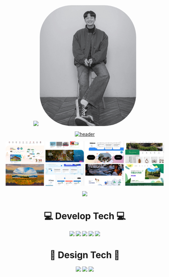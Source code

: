 <div align="center">
<img width="60%" src="https://hits.seeyoufarm.com/api/count/incr/badge.svg?url=https%3A%2F%2Fgithub.com%2Fbelugacurtain&count_bg=%23000000&title_bg=%23000000&icon=github.svg&icon_color=%23FFFFFF&title=HELLO&flat=true"/>

<img width="60%" style="border-radius:100px" src="PhotoView2.jpg" />

<a href="https://github.com/belugacurtain/project">![header](https://capsule-render.vercel.app/api?text=🧐~2020~Layout~MORE~🧐&type=shark&fontColor=FFFFFF&animation=fadeIn&color=0:FFB02E,100:000000&fontSize=40)</a>
<p>
  <a target="_blank" title="View Page" rel="noopener noreferrer" href="https://belugacurtain.github.io/project/2023oc/site/tour/main.html" target="_blank"><img src="thumb08.jpg" width="24%" /></a>
  <a target="_blank" title="View Page" rel="noopener noreferrer" href="https://belugacurtain.github.io/project/2023oc/site/www/main.html" target="_blank"><img src="thumb07.jpg" width="24%" /></a>
  <a target="_blank" title="View Page" rel="noopener noreferrer" href="https://belugacurtain.github.io/project/2023oc/site/youth/main.html" target="_blank"><img src="thumb06.jpg" width="24%" /></a>
  <a target="_blank" title="View Page" rel="noopener noreferrer" href="https://belugacurtain.github.io/project/2022guri/site/gbv/main.html" target="_blank"><img src="thumb05.jpg" width="24%" /></a>
  <a target="_blank" title="View Page" rel="noopener noreferrer" href="https://belugacurtain.github.io/project/2023nyj/site/eng/main.html"><img src="thumb04.jpg" width="24%" /></a>
  <a target="_blank" title="View Page" rel="noopener noreferrer" href="https://belugacurtain.github.io/project/2023tta/site/edu/main.html"><img src="thumb03.jpg" width="24%" /></a>
  <a target="_blank" title="View Page" rel="noopener noreferrer" href="https://belugacurtain.github.io/project/2022hsg/site/tour/main.html"><img src="thumb02.jpg" width="24%" /></a>
  <a target="_blank" title="View Page" rel="noopener noreferrer" href="https://belugacurtain.github.io/project/2022midongsan/site/midongsan/main.html"><img src="thumb01.jpg" width="24%" /></a>
</p>

<img width="100%" src="https://github-readme-stats.vercel.app/api/top-langs/?username=belugacurtain&layout=donut&langs_count=3&title_color=ffffff&text_color=ffffff&bg_color=000000&border_color=000000&custom_title=Belugacurtain-Project&border_radius=10"/>

# :computer: Develop Tech :computer:
<img src="https://img.shields.io/badge/HTML-000000?style=round&amp;logo=HTML5&amp;logoColor=white&amp;"/> <img src="https://img.shields.io/badge/CSS-000000?style=round&amp;logo=CSS3&amp;logoColor=white&amp;"/> <img src="https://img.shields.io/badge/SCSS-000000?style=round&amp;logo=SASS&amp;logoColor=white&amp;"/> <img src="https://img.shields.io/badge/JQuery-000000?style=round&amp;logo=JQuery&amp;logoColor=white&amp;"/> <img src="https://img.shields.io/badge/JS-000000?style=flat-round&amp;logo=JavaScript&amp;logoColor=white&amp;"/>

# :art: Design Tech :art:
<img src="https://img.shields.io/badge/PhotoShop-000000?style=flat-square&amp;logo=Adobe Photoshop&amp;logoColor=white&amp;"/> <img src="https://img.shields.io/badge/Blender-000000?style=flat-square&amp;logo=Blender&amp;logoColor=white&amp;"/> <img src="https://img.shields.io/badge/AdobeXD-000000?style=flat-square&amp;logo=Adobe XD&amp;logoColor=white&amp;"/>
</div>